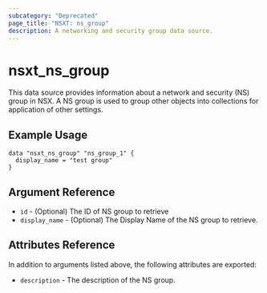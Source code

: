 ```yaml
---
subcategory: "Deprecated"
page_title: "NSXT: ns_group"
description: A networking and security group data source.
---
```


# nsxt_ns_group

This data source provides information about a network and security (NS) group in NSX. A NS group is used to group other objects into collections for application of other settings.

## Example Usage

```hcl
data "nsxt_ns_group" "ns_group_1" {
  display_name = "test group"
}
```

## Argument Reference

* `id` - (Optional) The ID of NS group to retrieve
* `display_name` - (Optional) The Display Name of the NS group to retrieve.

## Attributes Reference

In addition to arguments listed above, the following attributes are exported:

* `description` - The description of the NS group.
